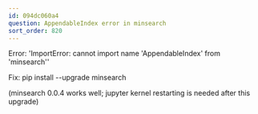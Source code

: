 ```yaml
---
id: 094dc060a4
question: AppendableIndex error in minsearch
sort_order: 820
---
```


Error: 'ImportError: cannot import name 'AppendableIndex' from 'minsearch''

Fix: pip install --upgrade minsearch

(minsearch 0.0.4 works well; jupyter kernel restarting is needed after this upgrade)

